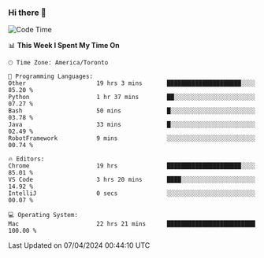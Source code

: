 ### Hi there 👋


<!--START_SECTION:waka-->
![Code Time](http://img.shields.io/badge/Code%20Time-1%2C836%20hrs%207%20mins-blue)

📊 **This Week I Spent My Time On** 

```text
🕑︎ Time Zone: America/Toronto

💬 Programming Languages: 
Other                    19 hrs 3 mins       █████████████████████░░░░   85.20 % 
Python                   1 hr 37 mins        ██░░░░░░░░░░░░░░░░░░░░░░░   07.27 % 
Bash                     50 mins             █░░░░░░░░░░░░░░░░░░░░░░░░   03.78 % 
Java                     33 mins             █░░░░░░░░░░░░░░░░░░░░░░░░   02.49 % 
RobotFramework           9 mins              ░░░░░░░░░░░░░░░░░░░░░░░░░   00.74 % 

🔥 Editors: 
Chrome                   19 hrs              █████████████████████░░░░   85.01 % 
VS Code                  3 hrs 20 mins       ████░░░░░░░░░░░░░░░░░░░░░   14.92 % 
IntelliJ                 0 secs              ░░░░░░░░░░░░░░░░░░░░░░░░░   00.07 % 

💻 Operating System: 
Mac                      22 hrs 21 mins      █████████████████████████   100.00 % 
```


 Last Updated on 07/04/2024 00:44:10 UTC
<!--END_SECTION:waka-->

<!--
**SillyPasty/SillyPasty** is a ✨ _special_ ✨ repository because its `README.md` (this file) appears on your GitHub profile.

Here are some ideas to get you started:

- 🔭 I’m currently working on ...
- 🌱 I’m currently learning ...
- 👯 I’m looking to collaborate on ...
- 🤔 I’m looking for help with ...
- 💬 Ask me about ...
- 📫 How to reach me: ...
- 😄 Pronouns: ...
- ⚡ Fun fact: ...
-->


